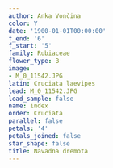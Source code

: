 ```yaml
---
author: Anka Vončina
color: Y
date: '1900-01-01T00:00:00'
f_end: '6'
f_start: '5'
family: Rubiaceae
flower_type: B
image:
- M_0_11542.JPG
latin: Cruciata laevipes
lead: M_0_11542.JPG
lead_sample: false
name: index
order: Cruciata
parallel: false
petals: '4'
petals_joined: false
star_shape: false
title: Navadna dremota
---
```


